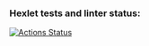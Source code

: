### Hexlet tests and linter status:
[![Actions Status](https://github.com/Zyabridos/fullstack-javascript-project-4/actions/workflows/hexlet-check.yml/badge.svg)](https://github.com/Zyabridos/fullstack-javascript-project-4/actions)